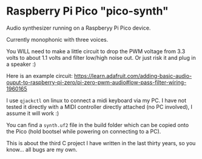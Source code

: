 # Raspberry Pi Pico "pico-synth"

Audio synthesizer running on a Raspberyy Pi Pico device.

Currently monophonic with three voices.

You WILL need to make a little circuit to drop the PWM voltage from 3.3 volts to about 1.1 volts and filter low/high noise out.  Or just risk it and plug in a speaker :)

Here is an example circuit: https://learn.adafruit.com/adding-basic-audio-ouput-to-raspberry-pi-zero/pi-zero-pwm-audio#low-pass-filter-wiring-1960165

I use `qjackctl` on linux to connect a midi keyboard via my PC.  I have not tested it directly with a MIDI controller directly attached (no PC involved), I assume it will work :)

You can find a `synth.uf2` file in the build folder which can be copied onto the Pico (hold bootsel while powering on connecting to a PC).

This is about the third C project I have written in the last thirty years, so you know... all bugs are my own.

